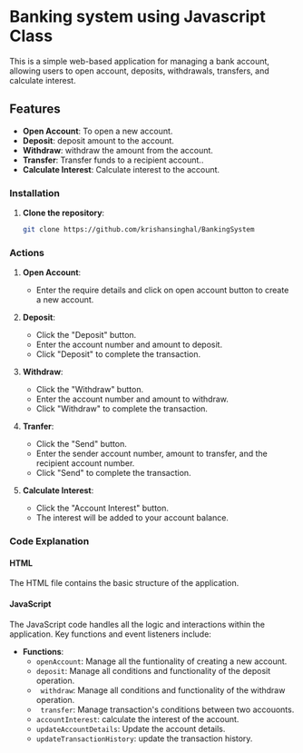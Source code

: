 # Banking system using Javascript Class

This is a simple web-based application for managing a bank account, allowing users to open account, deposits, withdrawals, transfers, and calculate interest.

## Features

- **Open Account**: To open a new account.
- **Deposit**: deposit amount to the account.
- **Withdraw**: withdraw the amount from the account.
- **Transfer**: Transfer funds to a recipient account..
- **Calculate Interest**: Calculate interest to the account.


### Installation

1. **Clone the repository**:
   ```bash
   git clone https://github.com/krishansinghal/BankingSystem
   ```


### Actions

1. **Open Account**:
   - Enter the require details and click on open account button to create a new account.

2. **Deposit**:
   - Click the "Deposit" button.
   - Enter the account number and amount to deposit.
   - Click "Deposit" to complete the transaction.

3. **Withdraw**:
   - Click the "Withdraw" button.
   - Enter the account number and amount to withdraw.
   - Click "Withdraw" to complete the transaction.

4. **Tranfer**:
   - Click the "Send" button.
   - Enter the sender account number, amount to transfer, and  the recipient account number.
   - Click "Send" to complete the transaction.

5. **Calculate Interest**:
   - Click the "Account Interest" button.
   - The interest will be added to your account balance.

### Code Explanation

#### HTML

The HTML file contains the basic structure of the application.

#### JavaScript

The JavaScript code handles all the logic and interactions within the application. Key functions and event listeners include:


- **Functions**:
  - `openAccount`: Manage all the funtionality of creating a new account.
  - `deposit`: Manage all conditions and functionality of the deposit operation.
  - ` withdraw`:  Manage all conditions and functionality of the withdraw operation.
  - ` transfer`: Manage transaction's conditions between two accouonts.
  - `accountInterest`: calculate the interest of the account.
  - `updateAccountDetails`: Update the account details.
  - `updateTransactionHistory`: update the transaction history.




